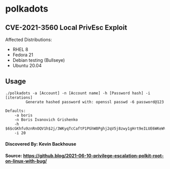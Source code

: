 # polkadots
## CVE-2021-3560 Local PrivEsc Exploit

Affected Distributions:
* RHEL 8
* Fedora 21
* Debian testing (Bullseye)
* Ubuntu 20.04

## Usage

    ./polkadots -a [Account] -n [Account name] -h [Password hash] -i [iterations]
		     Generate hashed password with: openssl passwd -6 password@123

    Defaults:
        -a boris
        -n Boris Ivanovich Grishenko
        -h $6$cGKhfu9znRnOQV1h$2j/3WKyqTcCaftP1PGhW8Pghj2qV5j8zwy1gHrt9eILUE6WKeWVCTa9QgkskIfwVXpjVI.TuX2D.rEkbwKubi/
        -i 20
  
#### Discovered By: Kevin Backhouse
#### Source: https://github.blog/2021-06-10-privilege-escalation-polkit-root-on-linux-with-bug/
